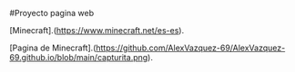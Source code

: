 #Proyecto pagina web

[Minecraft].(https://www.minecraft.net/es-es).

[Pagina de Minecraft].(https://github.com/AlexVazquez-69/AlexVazquez-69.github.io/blob/main/capturita.png).

